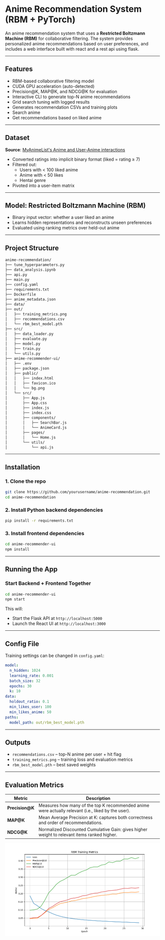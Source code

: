 # Anime Recommendation System (RBM + PyTorch)

An anime recommendation system that uses a **Restricted Boltzmann Machine (RBM)** for collaborative filtering. The system provides personalized anime recommendations based on user preferences, and includes a web interface built with react and a rest api using flask.

---

## Features

- RBM-based collaborative filtering model
- CUDA GPU acceleration (auto-detected)
- Precision@K, MAP@K, and NDCG@K for evaluation
- Interactive CLI to generate top-N anime recommendations
- Grid search tuning with logged results
- Generates recommendation CSVs and training plots
- Search anime
- Get recommendations based on liked anime

---

## Dataset

**Source**: [MyAnimeList's Anime and User-Anime interactions](https://www.kaggle.com/datasets/bsurya27/myanimelists-anime-and-user-anime-interactions/data)

- Converted ratings into implicit binary format (liked = rating ≥ 7)
- Filtered out:
  - Users with < 100 liked anime
  - Anime with < 50 likes
  - Hentai genre
- Pivoted into a user-item matrix

---

## Model: Restricted Boltzmann Machine (RBM)

- Binary input vector: whether a user liked an anime
- Learns hidden representations and reconstructs unseen preferences
- Evaluated using ranking metrics over held-out anime

---

## Project Structure

```
anime-recommendation/
├── tune_hyperparameters.py
├── data_analysis.ipynb
├── api.py
├── main.py
├── config.yaml
├── requirements.txt
├── Dockerfile
├── anime_metadata.json
├── data/
├── out/
│   ├── training_metrics.png
│   ├── recommendations.csv
│   └── rbm_best_model.pth
├── src/
│   ├── data_loader.py
│   ├── evaluate.py
│   ├── model.py
│   ├── train.py
│   └── utils.py
├── anime-recommender-ui/
│   ├── .env
│   ├── package.json
│   ├── public/
│   │   ├── index.html
│   │   ├── favicon.ico
│   │   └── bg.png
│   └── src/
│       ├── App.js
│       ├── App.css
│       ├── index.js
│       ├── index.css
│       ├── components/
│       │   ├── SearchBar.js
│       │   └── AnimeCard.js
│       ├── pages/
│       │   └── Home.js
│       └── utils/
│           └── api.js
```
---

## Installation

### 1. Clone the repo
```bash
git clone https://github.com/yourusername/anime-recommendation.git
cd anime-recommendation
```

### 2. Install Python backend dependencies
```bash
pip install -r requirements.txt
```

### 3. Install frontend dependencies
```bash
cd anime-recommender-ui
npm install
```
---

## Running the App

### Start Backend + Frontend Together
```bash
cd anime-recommender-ui
npm start
```

This will:
- Start the Flask API at `http://localhost:5000`
- Launch the React UI at `http://localhost:3000`

---

## Config File

Training settings can be changed in `config.yaml`:
```yaml
model:
  n_hidden: 1024
  learning_rate: 0.001
  batch_size: 32
  epochs: 30
  k: 10
data:
  holdout_ratio: 0.1
  min_likes_user: 100
  min_likes_anime: 50
paths:
  model_path: out/rbm_best_model.pth
```

---

## Outputs

- `recommendations.csv` – top-N anime per user + hit flag
- `training_metrics.png` – training loss and evaluation metrics
- `rbm_best_model.pth` – best saved weights

---

## Evaluation Metrics

| Metric       | Description |
|--------------|-------------|
| **Precision@K** | Measures how many of the top K recommended anime were actually relevant (i.e., liked by the user). |
| **MAP@K**       | Mean Average Precision at K: captures both correctness and order of recommendations. |
| **NDCG@K**      | Normalized Discounted Cumulative Gain: gives higher weight to relevant items ranked higher. |

![Training Metrics](out/training_metrics.png)